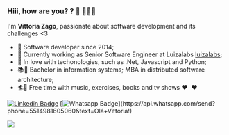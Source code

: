 ### Hiii, how are you? ?  :rose: 👩🏻‍💻
I'm **Vittoria Zago**, passionate about software development and its challenges <3 

- :woman: Software developer since 2014;
- :bank: Currently working as Senior Software Engineer at Luizalabs [luizalabs](https://medium.com/luizalabs);
- :blue_heart: In love with techonologies, such as .Net, Javascript and Python;
- :books::notebook_with_decorative_cover: Bachelor in information systems; MBA in distributed software architecture;
- :surfer::microphone: Free time with music, exercises, books and tv shows ♥ ️ :hearts:

[![Linkedin Badge](https://img.shields.io/badge/-LinkedIn-blue?style=flat-square&logo=Linkedin&logoColor=white&link=https://www.linkedin.com/in/vittoria-zago/)](https://www.linkedin.com/in/vittoria-zago/)
[![Whatsapp Badge](https://img.shields.io/badge/-Whatsapp-4CA143?style=flat-square&labelColor=4CA143&logo=whatsapp&logoColor=white&link=https://api.whatsapp.com/send?phone=5514981605060&text=Hello+Vittoria!)](https://api.whatsapp.com/send?phone=5514981605060&text=Olá+Vittoria!)

![](https://komarev.com/ghpvc/?username=vittoriazago&color=ff69b4)
